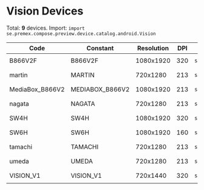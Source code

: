 # Vision Devices

Total: **9** devices. Import: `import se.premex.compose.preview.device.catalog.android.Vision`

| Code | Constant | Resolution | DPI | Compose Spec | Preview Usage |
|------|----------|------------|-----|-------------|---------------|
| B866V2F | B866V2F | 1080x1920 | 320 | `spec:width=1080px,height=1920px,dpi=320` | `@Preview(device = Vision.B866V2F)` |
| martin | MARTIN | 720x1280 | 213 | `spec:width=720px,height=1280px,dpi=213` | `@Preview(device = Vision.MARTIN)` |
| MediaBox_B866V2 | MEDIABOX_B866V2 | 1080x1920 | 213 | `spec:width=1080px,height=1920px,dpi=213` | `@Preview(device = Vision.MEDIABOX_B866V2)` |
| nagata | NAGATA | 720x1280 | 213 | `spec:width=720px,height=1280px,dpi=213` | `@Preview(device = Vision.NAGATA)` |
| SW4H | SW4H | 1080x1920 | 320 | `spec:width=1080px,height=1920px,dpi=320` | `@Preview(device = Vision.SW4H)` |
| SW6H | SW6H | 1080x1920 | 160 | `spec:width=1080px,height=1920px,dpi=160` | `@Preview(device = Vision.SW6H)` |
| tamachi | TAMACHI | 720x1280 | 213 | `spec:width=720px,height=1280px,dpi=213` | `@Preview(device = Vision.TAMACHI)` |
| umeda | UMEDA | 720x1280 | 213 | `spec:width=720px,height=1280px,dpi=213` | `@Preview(device = Vision.UMEDA)` |
| VISION_V1 | VISION_V1 | 720x1440 | 320 | `spec:width=720px,height=1440px,dpi=320` | `@Preview(device = Vision.VISION_V1)` |

<!-- Generated automatically. Do not edit manually. -->

